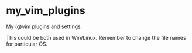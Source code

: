 # my_vim_plugins
My (g)vim plugins and settings

This could be both used in Win/Linux. Remember to change the file names for particular OS.
